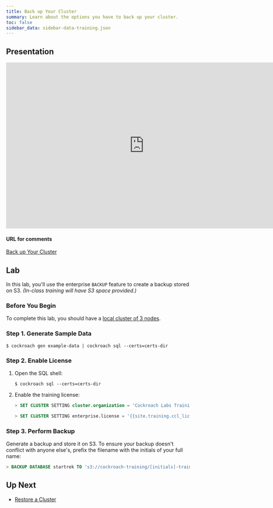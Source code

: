 ```yaml
---
title: Back up Your Cluster
summary: Learn about the options you have to back up your cluster.
toc: false
sidebar_data: sidebar-data-training.json
---
```


<div id="toc"></div>

## Presentation

<iframe src="https://docs.google.com/presentation/d/e/2PACX-1vSAoyGJwUQ2qVI76XXi15S8VVz1iKgZTglx-klRxv3kKOdjhijORByoq-HYWAnMp2JEkE7_4yGgNSel/embed?start=false&loop=false" frameborder="0" width="756" height="454" allowfullscreen="true" mozallowfullscreen="true" webkitallowfullscreen="true"></iframe>

#### URL for comments

[Back up Your Cluster](https://docs.google.com/presentation/d/1qjl4Vu4H4OIhLEPJdFhxwIcngDqDvHi4xgqe8-C9nXg/)

## Lab

In this lab, you'll use the enterprise `BACKUP` feature to create a backup stored on S3. *(In-class training will have S3 space provided.)*

### Before You Begin

To complete this lab, you should have a [local cluster of 3 nodes](3-node-local-secure-cluster.html).

### Step 1. Generate Sample Data

~~~ shell
$ cockroach gen example-data | cockroach sql --certs=certs-dir
~~~

### Step 2. Enable License

1. Open the SQL shell:

    ~~~ shell
    $ cockroach sql --certs=certs-dir
    ~~~

2. Enable the training license:

    ~~~ sql
    > SET CLUSTER SETTING cluster.organization = 'Cockroach Labs Training'
    
    > SET CLUSTER SETTING enterprise.license = '{{site.training.ccl_license}}'
    ~~~

### Step 3. Perform Backup

Generate a backup and store it on S3. To ensure your backup doesn't conflict with anyone else's, prefix the filename with the initials of your full name:

~~~ sql
> BACKUP DATABASE startrek TO 's3://cockroach-training/[initials]-training?AWS_ACCESS_KEY_ID={{site.training.aws_access_key}}&AWS_SECRET_ACCESS_KEY={{site.training.aws_secret_access_key}}';
~~~

## Up Next

- [Restore a Cluster](restore-a-cluster.html)
